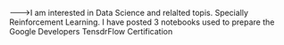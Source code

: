 
--->I am interested in Data Science and relalted topis. Specially Reinforcement Learning. I have posted 3 notebooks used to prepare the Google Developers TensdrFlow Certification
